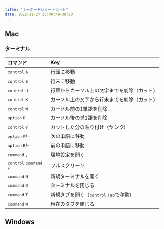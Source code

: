```yaml
---
title: "キーボードショートカット"
date: 2022-11-27T13:40:49+09:00
---
```


## Mac
### ターミナル
| コマンド | Key |
|:---|:---|
|<kbd>control</kbd> <kbd>A</kbd> |行頭に移動 |
|<kbd>control</kbd> <kbd>E</kbd> |行末に移動 |
|<kbd>control</kbd> <kbd>U</kbd> |行頭からカーソル上の文字までを削除（カット）|
|<kbd>control</kbd> <kbd>K</kbd> |カーソル上の文字から行末までを削除（カット）|
|<kbd>control</kbd> <kbd>W</kbd> |カーソル前の1単語を削除|
|<kbd>option</kbd> <kbd>D</kbd>|カーソル後の単1語を削除|
|<kbd>control</kbd> <kbd>Y</kbd> |カットした分の貼り付け（ヤンク）|
|<kbd>option</kbd> <kbd>F</kbd>/<kbd>→</kbd>|次の単語に移動 |
|<kbd>option</kbd> <kbd>B</kbd>/<kbd>←</kbd>|前の単語に移動 | 
|<kbd>command</kbd> <kbd>,</kbd>|環境設定を開く |
|<kbd>control</kbd> <kbd>command</kbd> <kbd>F</kbd>|フルスクリーン |
|<kbd>command</kbd> <kbd>N</kbd>|新規ターミナルを開く |
|<kbd>command</kbd> <kbd>Q</kbd>|ターミナルを閉じる |
|<kbd>command</kbd> <kbd>T</kbd>|新規タブを開く（<kbd>control</kbd> <kbd>Tab</kbd>で移動） |
|<kbd>command</kbd> <kbd>W</kbd>|現在のタブを閉じる |


## Windows
